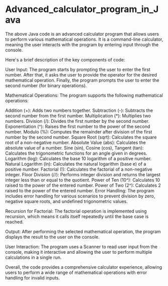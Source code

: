 # Advanced_calculator_program_in_Java
The above Java code is an advanced calculator program that allows users to perform various mathematical operations. It is a command-line calculator, meaning the user interacts with the program by entering input through the console.

Here's a brief description of the key components of code:

User Input:
The program starts by prompting the user to enter the first number. After that, it asks the user to provide the operator for the desired mathematical operation. Finally, the program prompts the user to enter the second number (for binary operations).

Mathematical Operations:
The program supports the following mathematical operations:

Addition (+): Adds two numbers together.
Subtraction (-): Subtracts the second number from the first number.
Multiplication (*): Multiplies two numbers.
Division (/): Divides the first number by the second number.
Exponentiation (^): Raises the first number to the power of the second number.
Modulo (%): Computes the remainder after division of the first number by the second number.
Square Root (sqrt): Calculates the square root of a non-negative number.
Absolute Value (abs): Calculates the absolute value of a number.
Sine (sin), Cosine (cos), Tangent (tan): Calculates the trigonometric functions for an angle given in degrees.
Logarithm (log): Calculates the base 10 logarithm of a positive number.
Natural Logarithm (ln): Calculates the natural logarithm (base e) of a positive number.
Factorial (!): Calculates the factorial of a non-negative integer.
Floor Division (//): Performs integer division and returns the largest integer less than or equal to the quotient.
Power of Ten (10^): Calculates 10 raised to the power of the entered number.
Power of Two (2^): Calculates 2 raised to the power of the entered number.
Error Handling:
The program includes error handling for various scenarios to prevent division by zero, negative square roots, and undefined trigonometric values.

Recursion for Factorial:
The factorial operation is implemented using recursion, which means it calls itself repeatedly until the base case is reached.

Output:
After performing the selected mathematical operation, the program displays the result to the user on the console.

User Interaction:
The program uses a Scanner to read user input from the console, making it interactive and allowing the user to perform multiple calculations in a single run.

Overall, the code provides a comprehensive calculator experience, allowing users to perform a wide range of mathematical operations with error handling for invalid inputs.
